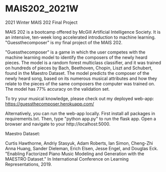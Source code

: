 # MAIS202_2021W
2021 Winter MAIS 202 Final Project

MAIS 202 is a bootcamp offered by McGill Artificial Intelligence Society. It is an intensive, ten-week long accelerated introduction to machine learning. "Guessthecomposer" is my final project of the MAIS 202. 

"Guessthecomposer" is a game in which the user competes with the machine learning model to identify the composers of the newly heard pieces. The model is a random forest multiclass classifier, and it was trained on hundreds of pieces by Bach, Beethoven, Chopin, Liszt and Schubert, found in the Maestro Dataset. The model predicts the composer of the newly heard song, based on its numerous musical attributes and how they relate to the pieces of the same composers the computer was trained on. The model has 77% accuracy on the validation set.

To try your musical knowledge, please check out my deployed web-app: https://guessthecomposer.herokuapp.com/


Alternatively, you can run the web-app locally. First install all packages in requirements.txt. Then, type "python app.py" to run the flask app. Open a browser and navigate to your http://localhost:5000.


Maestro Dataset:

Curtis Hawthorne, Andriy Stasyuk, Adam Roberts, Ian Simon, Cheng-Zhi Anna Huang, Sander Dieleman, Erich Elsen, Jesse Engel, and Douglas Eck. "Enabling Factorized Piano Music Modeling and Generation with the MAESTRO Dataset." In International Conference on Learning Representations, 2019.

